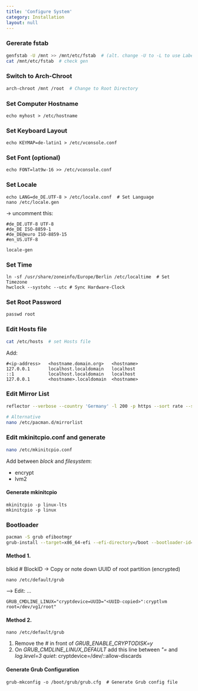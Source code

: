 ```yaml
---
title: 'Configure System'
category: Installation
layout: null
---
```

### Gererate fstab
```bash
genfstab -U /mnt >> /mnt/etc/fstab  # (alt. change -U to -L to use Label instead of UUID
cat /mnt/etc/fstab  # check gen
```

### Switch to Arch-Chroot
```bash
arch-chroot /mnt /root  # Change to Root Directory
```

### Set Computer Hostname
```
echo myhost > /etc/hostname
```

### Set Keyboard Layout
```
echo KEYMAP=de-latin1 > /etc/vconsole.conf
```

### Set Font (optional)
```
echo FONT=lat9w-16 >> /etc/vconsole.conf
```

### Set Locale
```
echo LANG=de_DE.UTF-8 > /etc/locale.conf  # Set Language
nano /etc/locale.gen
```
-> uncomment this:
```
#de_DE.UTF-8 UTF-8
#de_DE ISO-8859-1
#de_DE@euro ISO-8859-15
#en_US.UTF-8
```
```
locale-gen
```

### Set Time
```
ln -sf /usr/share/zoneinfo/Europe/Berlin /etc/localtime  # Set Timezone
hwclock --systohc --utc # Sync Hardware-Clock
```

### Set Root Password
```
passwd root
```

### Edit Hosts file
```bash
cat /etc/hosts  # set Hosts file
```
Add:
```
#<ip-address>	<hostname.domain.org>	<hostname>
127.0.0.1		localhost.localdomain	localhost
::1				localhost.localdomain	localhost
127.0.0.1		<hostname>.localdomain	<hostname>
```

### Edit Mirror List
```bash
reflector --verbose --country 'Germany' -l 200 -p https --sort rate --save /etc/pacman.d/mirrorlist

# Alternative
nano /etc/pacman.d/mirrorlist
```

### Edit mkinitcpio.conf and generate
```bash
nano /etc/mkinitcpio.conf
```
Add between *block* and *filesystem*:
* encrypt
* lvm2

#### Generate mkinitcpio
```
mkinitcpio -p linux-lts
mkinitcpio -p linux
```

### Bootloader
```bash
pacman -S grub efibootmgr
grub-install --target=x86_64-efi --efi-directory=/boot --bootloader-id=GRUB
```
#### Method 1.
blkid  # BlockID
-> Copy or note down UUID of root partition (encrypted)
```
nano /etc/default/grub
```
--> Edit:
...
```
GRUB_CMDLINE_LINUX="cryptdevice=UUID="<UUID-copied>":cryptlvm root=/dev/vg1/root"
```

#### Method 2.
``` 
nano /etc/default/grub
```
1. Remove the *#* in front of *GRUB_ENABLE_CRYPTODISK=y*
2. On *GRUB_CMDLINE_LINUX_DEFAULT* add this line between *"=* and *log.level=3 quiet*:
cryptdevice=/dev/<device-with-luks>:<volgroupe-id>:allow-discards 

#### Generate Grub Configuration
```
grub-mkconfig -o /boot/grub/grub.cfg  # Generate Grub config file
```
